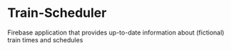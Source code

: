 # Train-Scheduler
Firebase application that provides up-to-date information about (fictional) train times and schedules
